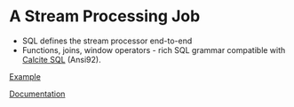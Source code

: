 # A Stream Processing Job

- SQL defines the stream processor end-to-end
- Functions, joins, window operators - rich SQL grammar compatible with [Calcite SQL](https://calcite.apache.org/docs/stream.html) (Ansi92).

[Example](../lesson/stream_processor.sql)

[Documentation](https://docs.cloudera.com/csa-ce/1.6.0/getting-started/topics/csa-ce-create-view.html)
